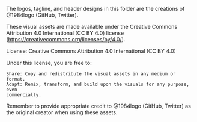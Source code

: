 The logos, tagline, and header designs in this folder are the creations of
@1984logo (GitHub, Twitter).

These visual assets are made available under the Creative Commons Attribution
4.0 International (CC BY 4.0) license
(https://creativecommons.org/licenses/by/4.0/).

License: Creative Commons Attribution 4.0 International (CC BY 4.0)

Under this license, you are free to:

    Share: Copy and redistribute the visual assets in any medium or format.
    Adapt: Remix, transform, and build upon the visuals for any purpose, even
    commercially.

Remember to provide appropriate credit to @1984logo (GitHub, Twitter) as the
original creator when using these assets.
